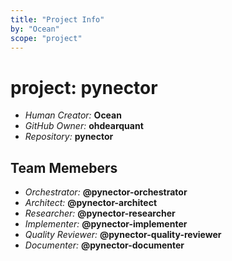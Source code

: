 ```yaml
---
title: "Project Info"
by: "Ocean"
scope: "project"
---
```


# project: pynector

- _Human Creator:_ **Ocean**
- _GitHub Owner:_ **ohdearquant**
- _Repository:_ **pynector**

## Team Memebers

- _Orchestrator:_ **@pynector-orchestrator**
- _Architect:_ **@pynector-architect**
- _Researcher:_ **@pynector-researcher**
- _Implementer:_ **@pynector-implementer**
- _Quality Reviewer:_ **@pynector-quality-reviewer**
- _Documenter:_ **@pynector-documenter**
